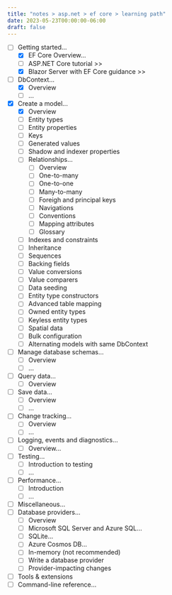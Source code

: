 ```yaml
---
title: "notes > asp.net > ef core > learning path"
date: 2023-05-23T00:00:00-06:00
draft: false
---
```


- [ ] Getting started...
  - [x] EF Core Overview...
  - [ ] ASP.NET Core tutorial >>
  - [x] Blazor Server with EF Core guidance >>
- [ ] DbContext...
  - [x] Overview
  - [ ] ...
- [x] Create a model...
  - [x] Overview
  - [ ] Entity types
  - [ ] Entity properties
  - [ ] Keys
  - [ ] Generated values
  - [ ] Shadow and indexer properties
  - [ ] Relationships...
    - [ ] Overview
    - [ ] One-to-many
    - [ ] One-to-one
    - [ ] Many-to-many
    - [ ] Foreigh and principal keys
    - [ ] Navigations
    - [ ] Conventions
    - [ ] Mapping attributes
    - [ ] Glossary
  - [ ] Indexes and constraints
  - [ ] Inheritance
  - [ ] Sequences
  - [ ] Backing fields
  - [ ] Value conversions
  - [ ] Value comparers
  - [ ] Data seeding
  - [ ] Entity type constructors
  - [ ] Advanced table mapping
  - [ ] Owned entity types
  - [ ] Keyless entity types
  - [ ] Spatial data
  - [ ] Bulk configuration
  - [ ] Alternating models with same DbContext
- [ ] Manage database schemas...
  - [ ] Overview
  - [ ] ...
- [ ] Query data...
  - [ ] Overview
- [ ] Save data...
  - [ ] Overview
  - [ ] ...
- [ ] Change tracking...
  - [ ] Overview
  - [ ] ...
- [ ] Logging, events and diagnostics...
  - [ ] Overview...
- [ ] Testing...
  - [ ] Introduction to testing
  - [ ] ...
- [ ] Performance...
  - [ ] Introduction
  - [ ] ...
- [ ] Miscellaneous...
- [ ] Database providers...
  - [ ] Overview
  - [ ] Microsoft SQL Server and Azure SQL...
  - [ ] SQLite...
  - [ ] Azure Cosmos DB...
  - [ ] In-memory (not recommended)
  - [ ] Write a database provider
  - [ ] Provider-impacting changes
- [ ] Tools & extensions
- [ ] Command-line reference...